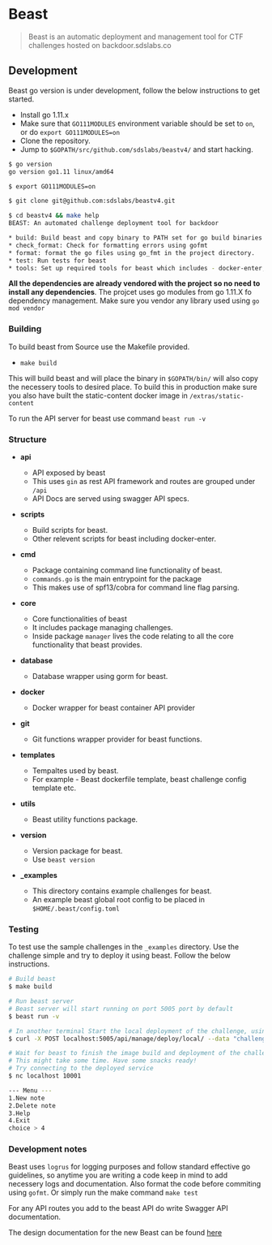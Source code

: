 # Beast

> Beast is an automatic deployment and management tool for CTF challenges hosted on backdoor.sdslabs.co

## Development

Beast go version is under development, follow the below instructions to get started.

* Install go 1.11.x
* Make sure that `GO111MODULES` environment variable should be set to `on`, or do `export GO111MODULES=on`
* Clone the repository.
* Jump to `$GOPATH/src/github.com/sdslabs/beastv4/` and start hacking.

```bash
$ go version
go version go1.11 linux/amd64

$ export GO111MODULES=on

$ git clone git@github.com:sdslabs/beastv4.git

$ cd beastv4 && make help
BEAST: An automated challenge deployment tool for backdoor

* build: Build beast and copy binary to PATH set for go build binaries.
* check_format: Check for formatting errors using gofmt
* format: format the go files using go_fmt in the project directory.
* test: Run tests for beast
* tools: Set up required tools for beast which includes - docker-enter, importenv
```

**All the dependencies are already vendored with the project so no need to install any dependencies**. The projcet uses go modules from 
go 1.11.X fo dependency management. Make sure you vendor any library used using `go mod vendor`

### Building

To build beast from Source use the Makefile provided.

* `make build`

This will build beast and will place the binary in `$GOPATH/bin/` will also copy the necessery tools to desired place. To build this in production make sure you also have built the static-content docker image in `/extras/static-content`

To run the API server for beast use command `beast run -v`

### Structure

* **api**
	* API exposed by beast
	* This uses `gin` as rest API framework and routes are grouped under `/api`
	* API Docs are served using swagger API specs.

* **scripts**
	* Build scripts for beast.
	* Other relevent scripts for beast including docker-enter.

* **cmd**
	* Package containing command line functionality of beast.
	* `commands.go` is the main entrypoint for the package
	* This makes use of spf13/cobra for command line flag parsing.

* **core**
	* Core functionalities of beast
	* It includes package managing challenges.
	* Inside package `manager` lives the code relating to all the core functionality that beast provides.

* **database**
	* Database wrapper using gorm for beast.

* **docker**
	* Docker wrapper for beast container API provider

* **git**
	* Git functions wrapper provider for beast functions.

* **templates**
	* Tempaltes used by beast.
	* For example - Beast dockerfile template, beast challenge config template etc.

* **utils**
	* Beast utility functions package.

* **version**
	* Version package for beast.
	* Use `beast version`

* **_examples**
	* This directory contains example challenges for beast.
	* An example beast global root config to be placed in `$HOME/.beast/config.toml`

### Testing

To test use the sample challenges in the `_examples` directory. Use the challenge simple and try to deploy it using
beast. Follow the below instructions.

```bash
# Build beast
$ make build

# Run beast server
# Beast server will start running on port 5005 port by default
$ beast run -v

# In another terminal Start the local deployment of the challenge, using the directory
$ curl -X POST localhost:5005/api/manage/deploy/local/ --data "challenge_dir=<absolute_path_to_challenge_simple>"

# Wait for beast to finish the image build and deployment of the challenge
# This might take some time. Have some snacks ready!
# Try connecting to the deployed service
$ nc localhost 10001

--- Menu ---
1.New note
2.Delete note
3.Help
4.Exit
choice > 4
```

### Development notes

Beast uses `logrus` for logging purposes and follow standard effective go guidelines, so anytime you are writing a code keep in mind to 
add necessery logs and documentation. Also format the code before commiting using `gofmt`. Or simply run the make command `make test`

For any API routes you add to the beast API do write Swagger API documentation.

The design documentation for the new Beast can be found [here](https://docs.google.com/document/d/1BlRes900aFS2s8jicrSx2W7b1t1FnYZhx70jGQu__HE/edit)

